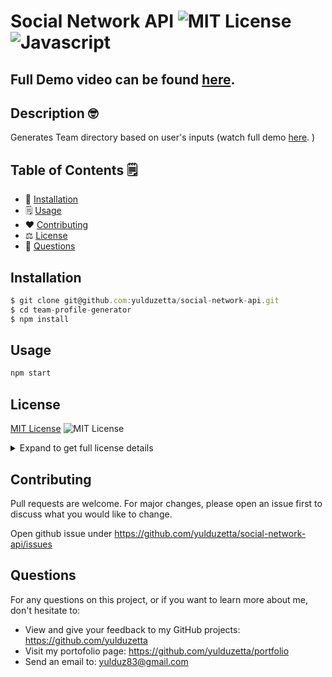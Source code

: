 # Social Network API ![MIT License](https://img.shields.io/badge/mit-brightgreen) ![Javascript](https://img.shields.io/github/languages/top/nielsenjared/badmath)
## Full Demo video can be found [here](https://www.youtube.com/watch?v=rWaPS3RMe-I).


## Description 🤓
Generates Team directory based on user's inputs (watch full demo [here](https://www.youtube.com/watch?v=rWaPS3RMe-I).
)
  
## Table of Contents 🗒️
* 🔧 [Installation](#installation)
* 🗒️ [Usage](#usage)
* ❤️  [Contributing](#contributing)
* ⚖️  [License](#license)
* 📩 [Questions](#questions)

## Installation
```typescript
$ git clone git@github.com:yulduzetta/social-network-api.git
$ cd team-profile-generator
$ npm install
```
  
## Usage 
```typescript
npm start
```
  
##  License

  <a href="http://choosealicense.com/licenses/mit/" target="_blank">MIT License</a> ![MIT License](https://img.shields.io/badge/mit-brightgreen) 
  <details close>
  <summary>Expand to get full license details</summary>
  <p>MIT License

Copyright (c) [2021] [Yulduz Ibrahim]

Permission is hereby granted, free of charge, to any person obtaining a copy
of this software and associated documentation files (the "Software"), to deal
in the Software without restriction, including without limitation the rights
to use, copy, modify, merge, publish, distribute, sublicense, and/or sell
copies of the Software, and to permit persons to whom the Software is
furnished to do so, subject to the following conditions:

The above copyright notice and this permission notice shall be included in all
copies or substantial portions of the Software.

THE SOFTWARE IS PROVIDED "AS IS", WITHOUT WARRANTY OF ANY KIND, EXPRESS OR
IMPLIED, INCLUDING BUT NOT LIMITED TO THE WARRANTIES OF MERCHANTABILITY,
FITNESS FOR A PARTICULAR PURPOSE AND NONINFRINGEMENT. IN NO EVENT SHALL THE
AUTHORS OR COPYRIGHT HOLDERS BE LIABLE FOR ANY CLAIM, DAMAGES OR OTHER
LIABILITY, WHETHER IN AN ACTION OF CONTRACT, TORT OR OTHERWISE, ARISING FROM,
OUT OF OR IN CONNECTION WITH THE SOFTWARE OR THE USE OR OTHER DEALINGS IN THE
SOFTWARE.
</p>
  </details> 
    
  
## Contributing
Pull requests are welcome. For major changes, please open an issue first to discuss what you would like to change.

Open github issue under https://github.com/yulduzetta/social-network-api/issues
 

## Questions
For any questions on this project, or if you want to learn more about me, don't hesitate to:
- View and give your feedback to my GitHub projects:  https://github.com/yulduzetta
- Visit my portofolio page: https://github.com/yulduzetta/portfolio
- Send an email to: yulduz83@gmail.com
